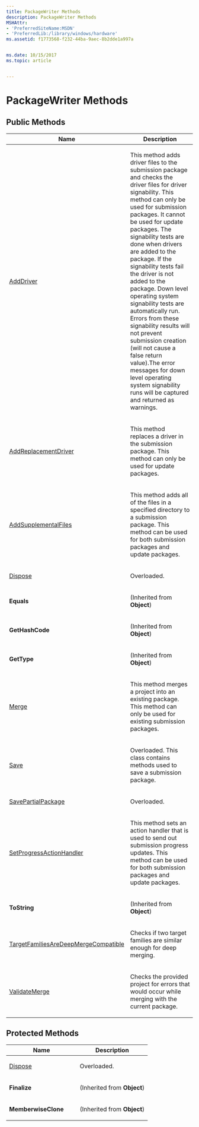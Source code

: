 ```yaml
---
title: PackageWriter Methods
description: PackageWriter Methods
MSHAttr:
- 'PreferredSiteName:MSDN'
- 'PreferredLib:/library/windows/hardware'
ms.assetid: f1773568-f232-44ba-9aec-8b2dde1a997a


ms.date: 10/15/2017
ms.topic: article


---
```


# PackageWriter Methods


## <span id="Public_Methods"></span><span id="public_methods"></span><span id="PUBLIC_METHODS"></span>Public Methods


<table>
<colgroup>
<col width="50%" />
<col width="50%" />
</colgroup>
<thead>
<tr class="header">
<th>Name</th>
<th>Description</th>
</tr>
</thead>
<tbody>
<tr class="odd">
<td><p><a href="packagewriteradddriver-method.md" data-raw-source="[AddDriver](packagewriteradddriver-method.md)">AddDriver</a></p></td>
<td><p>This method adds driver files to the submission package and checks the driver files for driver signability. This method can only be used for submission packages. It cannot be used for update packages. The signability tests are done when drivers are added to the package. If the signability tests fail the driver is not added to the package. Down level operating system signability tests are automatically run. Errors from these signability results will not prevent submission creation (will not cause a false return value).The error messages for down level operating system signability runs will be captured and returned as warnings.</p></td>
</tr>
<tr class="even">
<td><p><a href="packagewriteraddreplacementdriver-method.md" data-raw-source="[AddReplacementDriver](packagewriteraddreplacementdriver-method.md)">AddReplacementDriver</a></p></td>
<td><p>This method replaces a driver in the submission package. This method can only be used for update packages.</p></td>
</tr>
<tr class="odd">
<td><p><a href="packagewriteraddsupplementalfiles-method.md" data-raw-source="[AddSupplementalFiles](packagewriteraddsupplementalfiles-method.md)">AddSupplementalFiles</a></p></td>
<td><p>This method adds all of the files in a specified directory to a submission package. This method can be used for both submission packages and update packages.</p></td>
</tr>
<tr class="even">
<td><p><a href="packagewriterdispose-method.md" data-raw-source="[Dispose](packagewriterdispose-method.md)">Dispose</a></p></td>
<td><p>Overloaded.</p></td>
</tr>
<tr class="odd">
<td><p><strong>Equals</strong></p></td>
<td><p>(Inherited from <strong>Object</strong>)</p></td>
</tr>
<tr class="even">
<td><p><strong>GetHashCode</strong></p></td>
<td><p>(Inherited from <strong>Object</strong>)</p></td>
</tr>
<tr class="odd">
<td><p><strong>GetType</strong></p></td>
<td><p>(Inherited from <strong>Object</strong>)</p></td>
</tr>
<tr class="even">
<td><p><a href="packagewritermerge-method.md" data-raw-source="[Merge](packagewritermerge-method.md)">Merge</a></p></td>
<td><p>This method merges a project into an existing package. This method can only be used for existing submission packages.</p></td>
</tr>
<tr class="odd">
<td><p><a href="packagewritersave-method.md" data-raw-source="[Save](packagewritersave-method.md)">Save</a></p></td>
<td><p>Overloaded. This class contains methods used to save a submission package.</p></td>
</tr>
<tr class="even">
<td><p><a href="packagewriter-savepartialpackage-method.md" data-raw-source="[SavePartialPackage](packagewriter-savepartialpackage-method.md)">SavePartialPackage</a></p></td>
<td><p>Overloaded.</p></td>
</tr>
<tr class="odd">
<td><p><a href="packagewritersetprogressactionhandler-method.md" data-raw-source="[SetProgressActionHandler](packagewritersetprogressactionhandler-method.md)">SetProgressActionHandler</a></p></td>
<td><p>This method sets an action handler that is used to send out submission progress updates. This method can be used for both submission packages and update packages.</p></td>
</tr>
<tr class="even">
<td><p><strong>ToString</strong></p></td>
<td><p>(Inherited from <strong>Object</strong>)</p></td>
</tr>
<tr class="odd">
<td><p><a href="packagewriter-targetfamiliesaredeepmergecompatible-method.md" data-raw-source="[TargetFamiliesAreDeepMergeCompatible](packagewriter-targetfamiliesaredeepmergecompatible-method.md)">TargetFamiliesAreDeepMergeCompatible</a></p></td>
<td><p>Checks if two target families are similar enough for deep merging.</p></td>
</tr>
<tr class="even">
<td><p><a href="packagewritervalidatemerge-method.md" data-raw-source="[ValidateMerge](packagewritervalidatemerge-method.md)">ValidateMerge</a></p></td>
<td><p>Checks the provided project for errors that would occur while merging with the current package.</p></td>
</tr>
</tbody>
</table>

 

## <span id="Protected_Methods"></span><span id="protected_methods"></span><span id="PROTECTED_METHODS"></span>Protected Methods


<table>
<colgroup>
<col width="50%" />
<col width="50%" />
</colgroup>
<thead>
<tr class="header">
<th>Name</th>
<th>Description</th>
</tr>
</thead>
<tbody>
<tr class="odd">
<td><p><a href="packagewriterdispose-method.md" data-raw-source="[Dispose](packagewriterdispose-method.md)">Dispose</a></p></td>
<td><p>Overloaded.</p></td>
</tr>
<tr class="even">
<td><p><strong>Finalize</strong></p></td>
<td><p>(Inherited from <strong>Object</strong>)</p></td>
</tr>
<tr class="odd">
<td><p><strong>MemberwiseClone</strong></p></td>
<td><p>(Inherited from <strong>Object</strong>)</p></td>
</tr>
</tbody>
</table>

 

 

 






